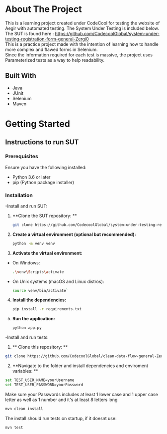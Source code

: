 # About The Project
This is a learning project created under CodeCool for testing the website of Aegir with automated testing. The System Under Testing is included below. \
The SUT is found here : https://github.com/CodecoolGlobal/system-under-testing-registration-form-general-Zergi0 \
This is a practice project made with the intention of learning how to handle more complex and flawed forms in Selenium. \
Since the information required for each test is massive, the project uses Parameterized tests as a way to help readability. 

## Built With
- Java
- JUnit
- Selenium
- Maven

# Getting Started

## Instructions to run SUT

### Prerequisites

Ensure you have the following installed:

- Python 3.6 or later
- pip (Python package installer)

### Installation
-Install and run SUT:

1. **Clone the SUT repository: **
   ```bash
   git clone https://github.com/CodecoolGlobal/system-under-testing-registration-form-general-Zergi0.git
   ```

2. **Create a virtual environment (optional but recommended):**
    ```bash
    python -m venv venv
    ```

3. **Activate the virtual environment:**
  - On Windows:
    ```bash
    .\venv\Scripts\activate
    ```
  - On Unix systems (macOS and Linux distros):
    ```bash
    source venv/bin/activate`
    ```

4. **Install the dependencies:**
    ```bash
    pip install -r requirements.txt
    ```

5. **Run the application:**
    ```bash
    python app.py
    ```

-Install and run tests:
1. ** Clone this repository: **
```bash
git clone https://github.com/CodecoolGlobal/clean-data-flow-general-Zergi0.git
```

2. **Navigate to the folder and install dependencies and enviroment variables: **
```bash
set TEST_USER_NAME=yourUsername
set TEST_USER_PASSWORD=yourPassword
```
Make sure your Passwords includes at least 1 lower case and 1 upper case letter as well as 1 number and it's at least 8 letters long

```bash
mvn clean install
```
The install should run tests on startup, if it doesnt use:
```bash
mvn test
```
